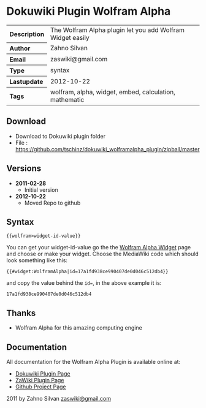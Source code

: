 # Dokuwiki Plugin Wolfram Alpha

<table>
  <tr>
    <th align="left">Description</th>
    <td>The Wolfram Alpha plugin let you add Wolfram Widget easily</td>
  </tr>
  <tr>
    <th align="left">Author</th>
    <td>Zahno Silvan</td>
  </tr>
  <tr>
    <th align="left">Email</th>
    <td>zaswiki@gmail.com</td>
  </tr>
  <tr>
    <th align="left">Type</th>
    <td>syntax</td>
  </tr>
  <tr>
    <th align="left">Lastupdate</th>
    <td>2012-10-22</td>
  </tr>
  <tr>
    <th align="left">Tags</th>
    <td>wolfram, alpha, widget, embed, calculation, mathematic</td>
  </tr>
</table>

## Download
* Download to Dokuwiki plugin folder
* File     : https://github.com/tschinz/dokuwiki_wolframalpha_plugin/zipball/master

## Versions
* **2011-02-28**
  * Initial version
* **2012-10-22**
  * Moved Repo to github

## Syntax
```
{{wolfram>widget-id-value}}
```

You can get your widget-id-value go the the [Wolfram Alpha Widget](http://developer.wolframalpha.com/widgets/) page and choose or make your widget. 
Choose the MediaWiki code which should look something like this:
```
{{#widget:WolframAlpha|id=17a1fd938ce990407de0d046c512db4}}
```

and copy the value behind the `id=`, in the above example it is:
```
17a1fd938ce990407de0d046c512db4
```

## Thanks
  * Wolfram Alpha for this amazing computing engine

## Documentation

All documentation for the Wolfram Alpha Plugin is available online at:

  * [Dokuwiki Plugin Page](http://dokuwiki.org/plugin:wolframalpha)
  * [ZaWiki Plugin Page](http://zawiki.dyndns.org/doku.php/tschinz:dw_wolfram)
  * [Github Project Page](https://github.com/tschinz/dokuwiki_wolframalpha_plugin)

2011 by Zahno Silvan <zaswiki@gmail.com>
